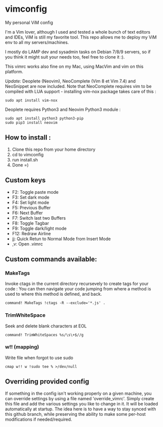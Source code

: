 # vimconfig
My personal ViM config

I'm a Vim lover, although I used and tested a whole bunch of text editors and IDEs, ViM is still my favorite tool.
This repo allows me to deploy my ViM env to all my servers/machines.

I mostly do LAMP dev and sysadmin tasks on Debian 7/8/9 servers, so if you think
it might suit your needs too, feel free to clone it :).

This vimrc works also fine on my Mac, using MacVim and vim on this platform.

*Update:*
Deoplete (Neovim), NeoComplete (Vim 8 et Vim 7.4) and NeoSnippet are now included.
Note that NeoComplete requires vim to be compiled with LUA support - installing vim-nox package takes care of this :
```
sudo apt install vim-nox
```

Deoplete requires Python3 and Neovim Python3 module :
```
sudo apt install python3 python3-pip
sudo pip3 install neovim
```

## How to install :
1) Clone this repo from your home directory
2) cd to vimconfig
3) run install.sh
4) Done =)

## Custom keys
- F2: Toggle paste mode
- F3: Set dark mode
- F4: Set light mode
- F5: Previous Buffer
- F6: Next Buffer
- F7: Switch last two Buffers
- F8: Toggle Tagbar
- F9: Toggle dark/light mode
- F12: Redraw Airline
- jj: Quick Retun to Normal Mode from Insert Mode
- ,v: Open .vimrc

## Custom commands available:

### MakeTags
Invoke ctags in the current directory recursevely to create tags for your code : You can then navigate your code jumping from where a method is used to where this method is defined, and back.
```
command! MakeTags !ctags -R --exclude='*.js' .
```
### TrimWhiteSpace
Seek and delete blank characters at EOL
```
command! TrimWhiteSpaces %s/\s\+$//g
```
### w!! (mapping)
Write file when forgot to use sudo
```
cmap w!! w !sudo tee % >/dev/null
```

## Overriding provided config
If something in the config isn't working properly on a given machine, you can override settings by using a file named 'override_vimrc'.
Simply create this file and add the various settings you like to change in it. It will be loaded automatically at startup. The idea here is to have a way to stay synced with this github branch, while preserving the ability to make some per-host modifications if needed/required.
